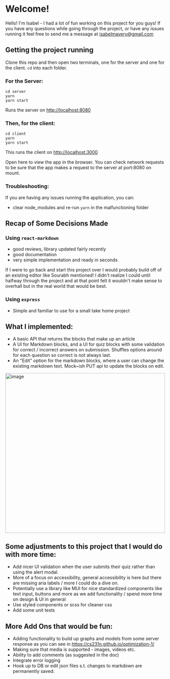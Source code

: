 # Welcome!

Hello! I'm Isabel - I had a lot of fun working on this project for you guys! If you have any questions while going through the project, or have any issues running it feel free to send me a message at [isabelmavery@gmail.com](mailto:isabelmavery@gmail.com)

## Getting the project running

Clone this repo and then open two terminals, one for the server and one for the client. `cd` into each folder.

### For the Server:

```
cd server
yarn
yarn start
```

Runs the server on
[http://localhost:8080](http://localhost:8080)

### Then, for the client:

```
cd client
yarn
yarn start
```

This runs the client on [http://localhost:3000](http://localhost:3000)

Open here to view the app in the browser. You can check network requests to be sure that the app makes a request to the server at port:8080 on mount.

### Troubleshooting:

If you are having any issues running the application, you can:

- clear node_modules and re-run `yarn` in the malfunctioning folder

## Recap of Some Decisions Made

### Using `react-markdown`

- good reviews, library updated fairly recently
- good documentation
- very simple implementation and ready in seconds

If I were to go back and start this project over I would probably build off of an existing editor like Sourabh mentioned! I didn't realize I could until halfway through the project and at that point felt it wouldn't make sense to overhall but in the real world that would be best.

### Using `express`

- Simple and familiar to use for a small take home project

## What I implemented:

- A basic API that returns the blocks that make up an article
- A UI for Markdown blocks, and a UI for quiz blocks with some validation for correct / incorrect answers on submission. Shuffles options around for each question so correct is not always last.
- An "Edit" option for the markdown blocks, where a user can change the existing markdown text. Mock~ish PUT api to update the blocks on edit.

<img width="500" alt="image" src="https://github.com/isabelmavery/dynamic-articles/assets/22804094/e6cb9efe-1bc4-4c10-8100-98be399b1ab5">

## Some adjustments to this project that I would do with more time:

- Add nicer UI validation when the user submits their quiz rather than using the alert modal.
- More of a focus on accessibility, general accessibility is here but there are missing aria labels / more I could do a dive on.
- Potentially use a library like MUI for nice standardized components like text input, buttons and more as we add functionality / spend more time on design & UI in general
- Use styled components or scss for cleaner css
- Add some unit tests

## More Add Ons that would be fun:

- Adding functionality to build up graphs and models from some server response as you can see in https://cs231n.github.io/optimization-1/
- Making sure that media is supported - images, videos etc.
- Ability to add comments (as suggested in the doc)
- Integrate error logging
- Hook up to DB or edit json files s.t. changes to markdown are permanently saved.
